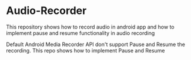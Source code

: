 # Audio-Recorder
This repository shows how to record audio in android app and how to implement pause and resume functionality in audio recording

Default Android Media Recorder API don't support Pause and Resume the recording. This repo shows how to implement Pause and Resume 
